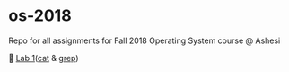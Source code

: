 # os-2018

Repo for all assignments for Fall 2018 Operating System course @ Ashesi

👊 [Lab 1](https://github.com/theBashShell/os-2018/tree/master/lab1)([cat](https://github.com/theBashShell/os-2018/blob/master/lab1/my-cat.c) & [grep](https://github.com/theBashShell/os-2018/blob/master/lab1/my-grep.c))
